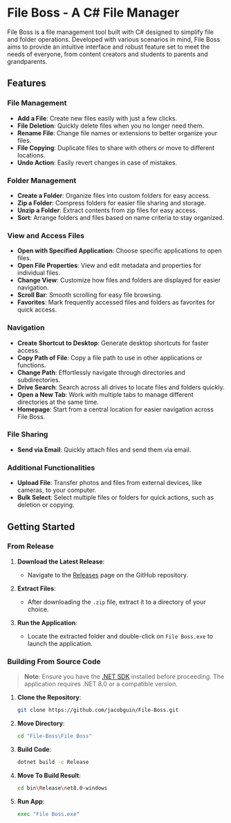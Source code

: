 # File Boss - A C# File Manager

File Boss is a file management tool built with C# designed to simplify file and folder operations. Developed with various scenarios in mind, File Boss aims to provide an intuitive interface and robust feature set to meet the needs of everyone, from content creators and students to parents and grandparents.

## Features

### File Management
- **Add a File**: Create new files easily with just a few clicks.
- **File Deletion**: Quickly delete files when you no longer need them.
- **Rename File**: Change file names or extensions to better organize your files.
- **File Copying**: Duplicate files to share with others or move to different locations.
- **Undo Action**: Easily revert changes in case of mistakes.

### Folder Management
- **Create a Folder**: Organize files into custom folders for easy access.
- **Zip a Folder**: Compress folders for easier file sharing and storage.
- **Unzip a Folder**: Extract contents from zip files for easy access.
- **Sort**: Arrange folders and files based on name criteria to stay organized.

### View and Access Files
- **Open with Specified Application**: Choose specific applications to open files.
- **Open File Properties**: View and edit metadata and properties for individual files.
- **Change View**: Customize how files and folders are displayed for easier navigation.
- **Scroll Bar**: Smooth scrolling for easy file browsing.
- **Favorites**: Mark frequently accessed files and folders as favorites for quick access.

### Navigation
- **Create Shortcut to Desktop**: Generate desktop shortcuts for faster access.
- **Copy Path of File**: Copy a file path to use in other applications or functions.
- **Change Path**: Effortlessly navigate through directories and subdirectories.
- **Drive Search**: Search across all drives to locate files and folders quickly.
- **Open a New Tab**: Work with multiple tabs to manage different directories at the same time.
- **Homepage**: Start from a central location for easier navigation across File Boss.

### File Sharing
- **Send via Email**: Quickly attach files and send them via email.

### Additional Functionalities
- **Upload File**: Transfer photos and files from external devices, like cameras, to your computer.
- **Bulk Select**: Select multiple files or folders for quick actions, such as deletion or copying.

## Getting Started

### From Release

1. **Download the Latest Release**:
   - Navigate to the [Releases](https://github.com/jacobguin/File-Boss/releases) page on the GitHub repository.

2. **Extract Files**:
   - After downloading the `.zip` file, extract it to a directory of your choice.

3. **Run the Application**:
   - Locate the extracted folder and double-click on `File Boss.exe` to launch the application.

### Building From Source Code

> **Note**: Ensure you have the [.NET SDK](https://dotnet.microsoft.com/download) installed before proceeding. The application requires .NET 8.0 or a compatible version.

1. **Clone the Repository**:
   ```bash
   git clone https://github.com/jacobguin/File-Boss.git
   ```
2. **Move Directory**:
   ```bash
   cd "File-Boss\File Boss"
   ```
3. **Build Code**:
   ```bash
   dotnet build -c Release
   ```
4. **Move To Build Result**:
   ```bash
   cd bin\Release\net8.0-windows
   ```
5. **Run App**:
   ```bash
   exec "File Boss.exe"
   ```
